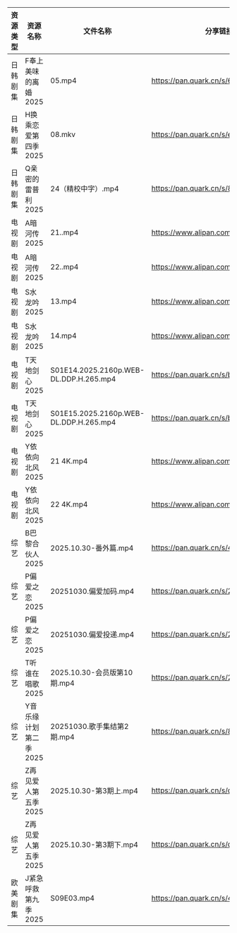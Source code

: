 | 资源类型 | 资源名称          | 文件名称                                   | 分享链接                                 | 更新时间                |
| ---- | ------------- | -------------------------------------- | ------------------------------------ | ------------------- |
| 日韩剧集 | F奉上美味的离婚2025  | 05.mp4                                 | https://pan.quark.cn/s/62294c593d49  | 2025-10-30 13:19:04 |
| 日韩剧集 | H换乘恋爱第四季2025  | 08.mkv                                 | https://pan.quark.cn/s/e29ed90e4532  | 2025-10-30 13:19:47 |
| 日韩剧集 | Q亲密的雷普利2025   | 24（精校中字）.mp4                           | https://pan.quark.cn/s/8cb9fd7634af  | 2025-10-30 13:22:40 |
| 电视剧  | A暗河传2025      | 21..mp4                                | https://www.alipan.com/s/h2Y2d4BMiik | 2025-10-30 18:03:04 |
| 电视剧  | A暗河传2025      | 22..mp4                                | https://www.alipan.com/s/h2Y2d4BMiik | 2025-10-30 18:03:03 |
| 电视剧  | S水龙吟2025      | 13.mp4                                 | https://www.alipan.com/s/6dPDkThbv1x | 2025-10-30 10:03:36 |
| 电视剧  | S水龙吟2025      | 14.mp4                                 | https://www.alipan.com/s/6dPDkThbv1x | 2025-10-30 10:03:35 |
| 电视剧  | T天地剑心2025     | S01E14.2025.2160p.WEB-DL.DDP.H.265.mp4 | https://pan.quark.cn/s/b5abda6ddefd  | 2025-10-30 19:23:34 |
| 电视剧  | T天地剑心2025     | S01E15.2025.2160p.WEB-DL.DDP.H.265.mp4 | https://pan.quark.cn/s/b5abda6ddefd  | 2025-10-30 19:23:38 |
| 电视剧  | Y依依向北风2025    | 21 4K.mp4                              | https://www.alipan.com/s/D5ifn8EewgV | 2025-10-30 10:04:04 |
| 电视剧  | Y依依向北风2025    | 22 4K.mp4                              | https://www.alipan.com/s/D5ifn8EewgV | 2025-10-30 10:04:04 |
| 综艺   | B巴黎合伙人2025    | 2025.10.30-番外篇.mp4                     | https://pan.quark.cn/s/4264ec5c7676  | 2025-10-30 19:26:23 |
| 综艺   | P偏爱之恋2025     | 20251030.偏爱加码.mp4                      | https://pan.quark.cn/s/2023e0def11e  | 2025-10-30 13:29:45 |
| 综艺   | P偏爱之恋2025     | 20251030.偏爱投递.mp4                      | https://pan.quark.cn/s/2023e0def11e  | 2025-10-30 13:29:49 |
| 综艺   | T听谁在唱歌2025    | 2025.10.30-会员版第10期.mp4                 | https://pan.quark.cn/s/2bde1dede512  | 2025-10-30 16:30:25 |
| 综艺   | Y音乐缘计划第二季2025 | 20251030.歌手集结第2期.mp4                   | https://pan.quark.cn/s/8efc5bd41321  | 2025-10-30 13:32:29 |
| 综艺   | Z再见爱人第五季2025  | 2025.10.30-第3期上.mp4                    | https://pan.quark.cn/s/d766fb166df6  | 2025-10-30 13:32:58 |
| 综艺   | Z再见爱人第五季2025  | 2025.10.30-第3期下.mp4                    | https://pan.quark.cn/s/d766fb166df6  | 2025-10-30 13:32:55 |
| 欧美剧集 | J紧急呼救第九季2025  | S09E03.mp4                             | https://pan.quark.cn/s/434ae231f0c8  | 2025-10-30 10:20:17 |
